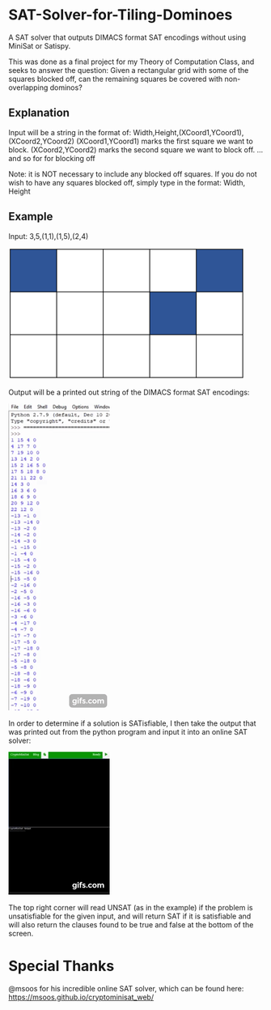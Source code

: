 # SAT-Solver-for-Tiling-Dominoes
A SAT solver that outputs DIMACS format SAT encodings without using MiniSat or Satispy.

This was done as a final project for my Theory of Computation Class, and seeks to answer the question: Given a rectangular grid with some of the squares blocked off, can the remaining squares be covered with non-overlapping dominos? 

## Explanation
Input will be a string in the format of: Width,Height,(XCoord1,YCoord1),(XCoord2,YCoord2)
(XCoord1,YCoord1) marks the first square we want to block.
(XCoord2,YCoord2) marks the second square we want to block off.
... and so for for blocking off

Note: it is NOT necessary to include any blocked off squares. If you do not wish to have any squares blocked off, simply type in the format: Width, Height

## Example
Input: 3,5,(1,1),(1,5),(2,4)

![Example Grid](Images/blank-grid.png)


Output will be a printed out string of the DIMACS format SAT encodings:

![Python Program Output Sample](https://github.com/gabriellasanford/SAT-Solver-for-Tiling-Dominoes/blob/master/Images/gif.gif)

In order to determine if a solution is SATisfiable, I then take the output that was printed out from the python program and input it into an online SAT solver:

![DIMACS SAT SOLVER](https://github.com/gabriellasanford/SAT-Solver-for-Tiling-Dominoes/blob/master/Images/satsolver.gif)
 
The top right corner will read UNSAT (as in the example) if the problem is unsatisfiable for the given input, and will return SAT if it is satisfiable and will also return the clauses found to be true and false at the bottom of the screen.

# Special Thanks
@msoos for his incredible online SAT solver, which can be found here: https://msoos.github.io/cryptominisat_web/
